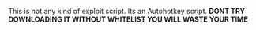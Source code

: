 This is not any kind of exploit script. Its an Autohotkey script. **DONT TRY DOWNLOADING IT WITHOUT WHITELIST YOU WILL WASTE YOUR TIME**
